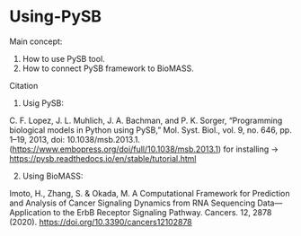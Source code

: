 # Using-PySB
Main concept:
1. How to use PySB tool. 
2. How to connect PySB framework to BioMASS.

Citation
1. Usig PySB:

C. F. Lopez, J. L. Muhlich, J. A. Bachman, and P. K. Sorger, “Programming biological models in Python using PySB,” Mol. Syst. Biol., vol. 9, no. 646, pp. 1–19, 2013, doi: 10.1038/msb.2013.1.
(https://www.embopress.org/doi/full/10.1038/msb.2013.1)
 for installing ->  https://pysb.readthedocs.io/en/stable/tutorial.html
 	
 

2. Using BioMASS:

Imoto, H., Zhang, S. & Okada, M. A Computational Framework for Prediction and Analysis of Cancer Signaling Dynamics from RNA Sequencing Data—Application to the ErbB Receptor Signaling Pathway. Cancers. 12, 2878 (2020). https://doi.org/10.3390/cancers12102878

